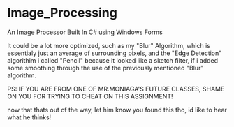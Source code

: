 # Image_Processing
An Image Processor Built In C# using Windows Forms

It could be a lot more optimized, such as my "Blur" Algorithm, which is essentialy just an average of surrounding pixels,
and the "Edge Detection" algorithim i called "Pencil" because it looked like a sketch filter, if i added some smoothing
through the use of the previously mentioned "Blur" algorithm.

PS: IF YOU ARE FROM ONE OF MR.MONIAGA'S FUTURE CLASSES, SHAME ON YOU FOR TRYING TO CHEAT ON THIS ASSIGNMENT! 


now that thats out of the way, let him know you found this tho, id like to hear what he thinks!

